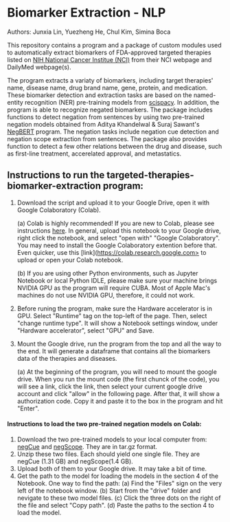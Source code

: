 # Biomarker Extraction - NLP

Authors: Junxia Lin, Yuezheng He, Chul Kim, Simina Boca

This repository contains a program and a package of custom modules used to automatically extract biomarkers of FDA-approved targeted therapies listed on [NIH National Cancer Institue (NCI)](https://www.cancer.gov/about-cancer/treatment/types/targeted-therapies/targeted-therapies-fact-sheet) from their NCI webpage and DailyMed webpage(s). 

The program extracts a variaty of biomarkers, including target therapies' name, disease name, drug brand name, gene, protein, and medication. These biomarker detection and extraction tasks are based on the named-entity recognition (NER) pre-training models from [scispacy](https://github.com/allenai/scispacy). In addition, the program is able to recognize negated biomarkers. The package includes functions to detect negation from sentences by using two pre-trained negation models obtained from Aditya Khandelwal & Suraj Sawant's [NegBERT](https://github.com/adityak6798/Transformers-For-Negation-and-Speculation) program. The negation tasks include negation cue detection and negation scope extraction from sentences. The package also provides function to detect a few other relations between the drug and disease, such as first-line treatment, accerelated approval, and metastatics. 

## Instructions to run the targeted-therapies-biomarker-extraction program:
1. Download the script and upload it to your Google Drive, open it with Google Colaboratory (Colab). 
	
	(a) Colab is highly recommended! If you are new to Colab, please see instructions [here](https://developers.google.com/earth-engine/guides/python_install-colab#existing-notebook). In general, upload this notebook to your Google drive, right click the notebook, and select "open with" "Google Colaboratory". You may need to install the Google Colaboratory extention before that. Even quicker, use this [link](https://colab.research.google.com> to upload or open your Colab notebook. 
  
	(b) If you are using other Python environments, such as Jupyter Notebook or local Python IDLE, please make sure your machine brings NVIDIA GPU as the program will require CUBA. Most of Apple Mac's machines do not use NVIDIA GPU, therefore, it could not work. 

2. Before runing the program, make sure the Hardware accelerator is in GPU. Select "Runtime" tag on the top-left of the page. Then, select "change runtime type". It will show a Notebook settings window, under "Hardware accelerator", select "GPU" and Save.

3. Mount the Google drive, run the program from the top and all the way to the end. It will generate a dataframe that contains all the biomarkers data of the therapies and diseases. 
  
	(a) At the beginning of the program, you will need to mount the google drive. When you run the mount code (the first chunck of the code), you will see a link, click the link, then select your current google drive account and click "allow" in the following page. After that, it will show a authorization code. Copy it and paste it to the box in the program and hit "Enter". 

#### Instructions to load the two pre-trained negation models on Colab:
1. Download the two pre-trained models to your local computer from: [negCue](https://aihub.cloud.google.com/u/1/p/2c29e298-0c75-435a-ae83-da80188b7f7b) and [negScope](https://aihub.cloud.google.com/u/1/p/0147a6f3-ddf7-498c-823d-014c3d1f1def). They are in tar.gz format.
2. Unzip these two files. Each should yield one single file. They are negCue (1.31 GB) and negScope(1.4 GB).
3. Upload both of them to your Google drive. It may take a bit of time.
4. Get the path to the model for loading the models in the section 4 of the Notebook. One way to find the path: 
	(a) Find the "Files" sign on the very left of the notebook window.
	(b) Start from the "drive" folder and nevigate to these two model files. 
	(c) Click the three dots on the right of the file and select "Copy path". 
	(d) Paste the paths to the section 4 to load the model. 

